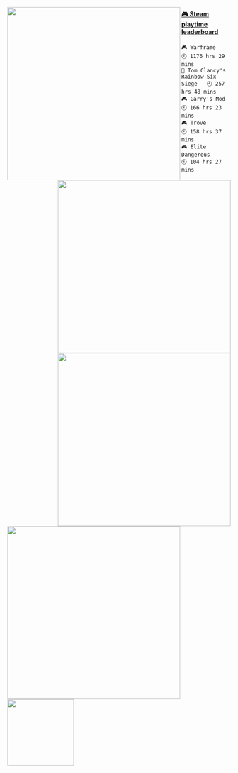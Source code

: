 [<img align="left" width="390" alt="" src="https://gist.githubusercontent.com/HellsCrimson/f145e9b9506cb2535434d7461f3c299e/raw/080814ff5ba4fa6af08a7ed54e2ee4a4b753f209/general.svg">](#)
[<img align="right" width="390" alt="" src="https://gist.githubusercontent.com/HellsCrimson/f145e9b9506cb2535434d7461f3c299e/raw/080814ff5ba4fa6af08a7ed54e2ee4a4b753f209/wakatime.svg">](#)
[<img align="right" width="390" alt="" src="https://gist.githubusercontent.com/HellsCrimson/f145e9b9506cb2535434d7461f3c299e/raw/080814ff5ba4fa6af08a7ed54e2ee4a4b753f209/achivements.svg">](#)
[<img align="left" width="390" alt="" src="https://gist.githubusercontent.com/HellsCrimson/f145e9b9506cb2535434d7461f3c299e/raw/080814ff5ba4fa6af08a7ed54e2ee4a4b753f209/anilist.svg">](#)

<!-- steam-box start -->
#### <a href="https://gist.github.com/f145e9b9506cb2535434d7461f3c299e" target="_blank">🎮 Steam playtime leaderboard</a>
```text
🎮 Warframe                         🕘 1176 hrs 29 mins
🔫 Tom Clancy's Rainbow Six Siege   🕘 257 hrs 48 mins
🎮 Garry's Mod                      🕘 166 hrs 23 mins
🎮 Trove                            🕘 158 hrs 37 mins
🎮 Elite Dangerous                  🕘 104 hrs 27 mins
```
<!-- steam-box end -->

[<img align="left" width="150" alt="" src="https://komarev.com/ghpvc/?username=hellscrimson&label=Profile%20views&color=0e75b6&style=flat">](https://youtu.be/dQw4w9WgXcQ)
